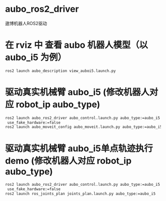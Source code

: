 # aubo_ros2_driver

遨博机器人ROS2驱动

# 在 rviz 中 查看 aubo 机器人模型（以 aubo_i5 为例）
```bash
ros2 launch aubo_description view_auboi5.launch.py
```
# 驱动真实机械臂 aubo_i5 (修改机器人对应 robot_ip aubo_type)
```bash 
ros2 launch aubo_ros2_driver aubo_control.launch.py aubo_type:=aubo_i5 robot_ip:=192.168.127.128  
 use_fake_hardware:=false
ros2 launch aubo_moveit_config aubo_moveit.launch.py aubo_type:=aubo_i5

```
# 驱动真实机械臂 aubo_i5单点轨迹执行demo (修改机器人对应 robot_ip aubo_type)
```bash 
ros2 launch aubo_ros2_driver aubo_control.launch.py aubo_type:=aubo_i5 robot_ip:=192.168.127.128  
 use_fake_hardware:=false
ros2 launch ros_joints_plan joints_plan.launch.py aubo_type:=aubo_i5
```
